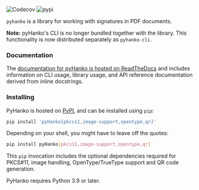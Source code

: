 ![Codecov](https://img.shields.io/codecov/c/github/MatthiasValvekens/pyHanko)
![pypi](https://img.shields.io/pypi/v/pyHanko.svg)


``pyhanko`` is a library for working with signatures in PDF documents.

**Note:** pyHanko's CLI is no longer bundled together with the library. This functionality is now
distributed separately as ``pyhanko-cli``.

### Documentation

The [documentation for pyHanko is hosted on ReadTheDocs](https://pyhanko.readthedocs.io/en/latest/)
and includes information on CLI usage, library usage, and API reference documentation derived from
inline docstrings.

### Installing

PyHanko is hosted on [PyPI](https://pypi.org/project/pyHanko/),
and can be installed using `pip`:

```bash
pip install 'pyHanko[pkcs11,image-support,opentype,qr]'
```

Depending on your shell, you might have to leave off the quotes:

```bash
pip install pyHanko[pkcs11,image-support,opentype,qr]
```

This `pip` invocation includes the optional dependencies required for PKCS#11, image handling,
OpenType/TrueType support and QR code generation.

PyHanko requires Python 3.9 or later.